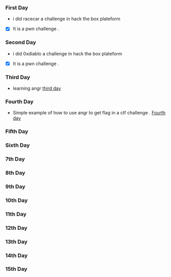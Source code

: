 ### First Day
- i did racecar a challenge in hack the box plateform
* [x] It is a pwn challenge .

### Second Day
- i did 0xdiablo a challenge in hack the box plateform
* [x] It is a pwn challenge .

### Third Day
- learning angr <a href="./Third day.md">third day</a>

### Fourth Day
- Simple example of how to use angr to get flag in a ctf challenge . <a href="./Fourth day.md">Fourth day</a>

### Fifth Day

### Sixth Day

### 7th Day

### 8th Day

### 9th Day

### 10th Day

### 11th Day

### 12th Day

### 13th Day

### 14th Day

### 15th Day
